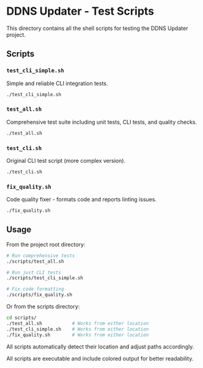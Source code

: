 # DDNS Updater - Test Scripts

This directory contains all the shell scripts for testing the DDNS Updater project.

## Scripts

### `test_cli_simple.sh`
Simple and reliable CLI integration tests.
```bash
./test_cli_simple.sh
```

### `test_all.sh`
Comprehensive test suite including unit tests, CLI tests, and quality checks.
```bash
./test_all.sh
```

### `test_cli.sh`
Original CLI test script (more complex version).
```bash
./test_cli.sh
```

### `fix_quality.sh`
Code quality fixer - formats code and reports linting issues.
```bash
./fix_quality.sh
```

## Usage

From the project root directory:
```bash
# Run comprehensive tests
./scripts/test_all.sh

# Run just CLI tests
./scripts/test_cli_simple.sh

# Fix code formatting
./scripts/fix_quality.sh
```

Or from the scripts directory:
```bash
cd scripts/
./test_all.sh           # Works from either location
./test_cli_simple.sh    # Works from either location
./fix_quality.sh        # Works from either location
```

All scripts automatically detect their location and adjust paths accordingly.

All scripts are executable and include colored output for better readability.